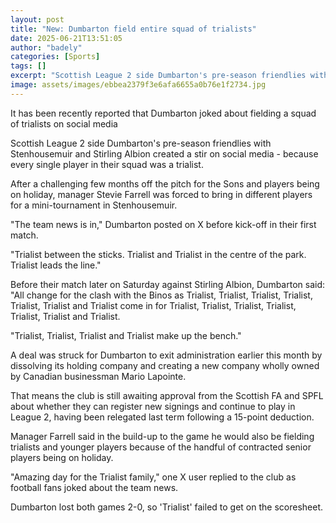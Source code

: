 ```yaml
---
layout: post
title: "New: Dumbarton field entire squad of trialists"
date: 2025-06-21T13:51:05
author: "badely"
categories: [Sports]
tags: []
excerpt: "Scottish League 2 side Dumbarton's pre-season friendlies with Stenhousemuir and Stirling Albion create a stir on social media - because every single p"
image: assets/images/ebbea2379f3e6afa6655a0b76e1f2734.jpg
---
```


It has been recently reported that Dumbarton joked about fielding a squad of trialists on social media

Scottish League 2 side Dumbarton's pre-season friendlies with Stenhousemuir and Stirling Albion created a stir on social media - because every single player in their squad was a trialist.

After a challenging few months off the pitch for the Sons and players being on holiday, manager Stevie Farrell was forced to bring in different players for a mini-tournament in Stenhousemuir.

"The team news is in," Dumbarton posted on X before kick-off in their first match.

"Trialist between the sticks. Trialist and Trialist in the centre of the park. Trialist leads the line."

Before their match later on Saturday against Stirling Albion, Dumbarton said: "All change for the clash with the Binos as Trialist, Trialist, Trialist, Trialist, Trialist, Trialist and Trialist come in for Trialist, Trialist, Trialist, Trialist, Trialist, Trialist and Trialist.

"Trialist, Trialist, Trialist and Trialist make up the bench."

A deal was struck for Dumbarton to exit administration earlier this month by dissolving its holding company and creating a new company wholly owned by Canadian businessman Mario Lapointe.

That means the club is still awaiting approval from the Scottish FA and SPFL about whether they can register new signings and continue to play in League 2, having been relegated last term following a 15-point deduction.

Manager Farrell said in the build-up to the game he would also be fielding trialists and younger players because of the handful of contracted senior players being on holiday.

"Amazing day for the Trialist family," one X user replied to the club as football fans joked about the team news.

Dumbarton lost both games 2-0, so 'Trialist' failed to get on the scoresheet.

